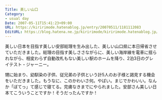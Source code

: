 ```yaml
---
Title: 美しい山口
Category:
- usual day
Date: 2007-05-11T15:41:23+09:00
URL: https://kiririmode.hatenablog.jp/entry/20070511/1181112083
EditURL: https://blog.hatena.ne.jp/kiririmode/kiririmode.hatenablog.jp/atom/entry/8454420450078217336
---
```


美しい日本を目指す美しい安部総理を生み出した、美しい山口県に本日帰省させていただきました。総理の目指す美しささながらに、美しい海岸線を電車に揺られながら、相変わらず自動改札もない美しい駅のホームを降り、2泊3日のグレイテスト・ジャーニー。


甥に始まり、幼馴染の子供、従兄弟の子供という計5人のお子様と謁見する機会をいただきました。もうなに、このかわいさ何。やばい。まじでかわいい。なんか「ぼてっ」て感じで寝てる。完膚なきまでにやられました。安部さん美しい日本てこういうことですか！そうだったんですか！
